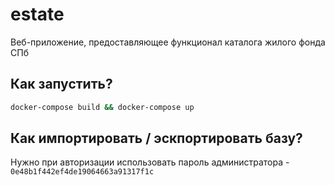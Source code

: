 # estate
Веб-приложение, предоставляющее функционал каталога жилого фонда СПб

## Как запустить?

```bash
docker-compose build && docker-compose up
```

## Как импортировать / эскпортировать базу?

Нужно при авторизации использовать пароль администратора - `0e48b1f442ef4de19064663a91317f1c`
